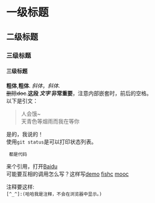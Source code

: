 # 一级标题
## 二级标题
### 三级标题
#### 三级标题
**粗体**,__粗体__.
*斜体*，_斜体_.  
~~删除doc~~.**这段 _文字_ 非常重要**，注意内部嵌套时，前后的空格。  
以下是引文：
>人会饿~  
>天青色等烟雨而我在等你

是的，我说的！  
使用`git status`是可以打印状态列表。

``` 都是代码``` 

来个引用，打开[Baidu](https://www.baidu.com)  
可能要互相的调用怎么写？这样写[demo](tf.md) [fishc](python_learn_fishc.txt) [mooc](python_learn_mooc.txt)

[^_^]:(哈哈我是注释，不会在浏览器中显示。)(./GoPro/使用.md)

注释要这样:  
```[^_^]:(哈哈我是注释，不会在浏览器中显示。)```
